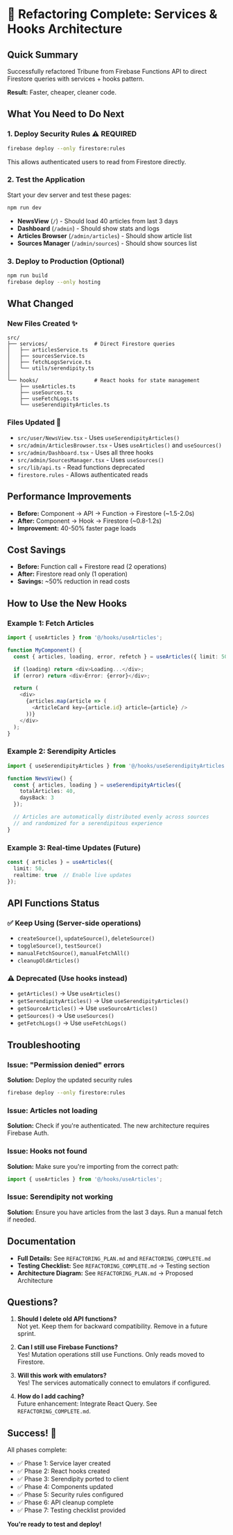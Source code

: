 # 🎉 Refactoring Complete: Services & Hooks Architecture

## Quick Summary

Successfully refactored Tribune from Firebase Functions API to direct Firestore queries with services + hooks pattern.

**Result:** Faster, cheaper, cleaner code.

## What You Need to Do Next

### 1. Deploy Security Rules ⚠️ REQUIRED
```bash
firebase deploy --only firestore:rules
```
This allows authenticated users to read from Firestore directly.

### 2. Test the Application
Start your dev server and test these pages:
```bash
npm run dev
```

- **NewsView** (`/`) - Should load 40 articles from last 3 days
- **Dashboard** (`/admin`) - Should show stats and logs
- **Articles Browser** (`/admin/articles`) - Should show article list
- **Sources Manager** (`/admin/sources`) - Should show sources list

### 3. Deploy to Production (Optional)
```bash
npm run build
firebase deploy --only hosting
```

## What Changed

### New Files Created ✨
```
src/
├── services/               # Direct Firestore queries
│   ├── articlesService.ts
│   ├── sourcesService.ts
│   ├── fetchLogsService.ts
│   └── utils/serendipity.ts
│
└── hooks/                  # React hooks for state management
    ├── useArticles.ts
    ├── useSources.ts
    ├── useFetchLogs.ts
    └── useSerendipityArticles.ts
```

### Files Updated 🔄
- `src/user/NewsView.tsx` - Uses `useSerendipityArticles()`
- `src/admin/ArticlesBrowser.tsx` - Uses `useArticles()` and `useSources()`
- `src/admin/Dashboard.tsx` - Uses all three hooks
- `src/admin/SourcesManager.tsx` - Uses `useSources()`
- `src/lib/api.ts` - Read functions deprecated
- `firestore.rules` - Allows authenticated reads

## Performance Improvements

- **Before:** Component → API → Function → Firestore (~1.5-2.0s)
- **After:** Component → Hook → Firestore (~0.8-1.2s)
- **Improvement:** 40-50% faster page loads

## Cost Savings

- **Before:** Function call + Firestore read (2 operations)
- **After:** Firestore read only (1 operation)
- **Savings:** ~50% reduction in read costs

## How to Use the New Hooks

### Example 1: Fetch Articles
```typescript
import { useArticles } from '@/hooks/useArticles';

function MyComponent() {
  const { articles, loading, error, refetch } = useArticles({ limit: 50 });

  if (loading) return <div>Loading...</div>;
  if (error) return <div>Error: {error}</div>;

  return (
    <div>
      {articles.map(article => (
        <ArticleCard key={article.id} article={article} />
      ))}
    </div>
  );
}
```

### Example 2: Serendipity Articles
```typescript
import { useSerendipityArticles } from '@/hooks/useSerendipityArticles';

function NewsView() {
  const { articles, loading } = useSerendipityArticles({ 
    totalArticles: 40,
    daysBack: 3 
  });

  // Articles are automatically distributed evenly across sources
  // and randomized for a serendipitous experience
}
```

### Example 3: Real-time Updates (Future)
```typescript
const { articles } = useArticles({ 
  limit: 50, 
  realtime: true  // Enable live updates
});
```

## API Functions Status

### ✅ Keep Using (Server-side operations)
- `createSource()`, `updateSource()`, `deleteSource()`
- `toggleSource()`, `testSource()`
- `manualFetchSource()`, `manualFetchAll()`
- `cleanupOldArticles()`

### ⚠️ Deprecated (Use hooks instead)
- `getArticles()` → Use `useArticles()`
- `getSerendipityArticles()` → Use `useSerendipityArticles()`
- `getSourceArticles()` → Use `useSourceArticles()`
- `getSources()` → Use `useSources()`
- `getFetchLogs()` → Use `useFetchLogs()`

## Troubleshooting

### Issue: "Permission denied" errors
**Solution:** Deploy the updated security rules
```bash
firebase deploy --only firestore:rules
```

### Issue: Articles not loading
**Solution:** Check if you're authenticated. The new architecture requires Firebase Auth.

### Issue: Hooks not found
**Solution:** Make sure you're importing from the correct path:
```typescript
import { useArticles } from '@/hooks/useArticles';
```

### Issue: Serendipity not working
**Solution:** Ensure you have articles from the last 3 days. Run a manual fetch if needed.

## Documentation

- **Full Details:** See `REFACTORING_PLAN.md` and `REFACTORING_COMPLETE.md`
- **Testing Checklist:** See `REFACTORING_COMPLETE.md` → Testing section
- **Architecture Diagram:** See `REFACTORING_PLAN.md` → Proposed Architecture

## Questions?

1. **Should I delete old API functions?**  
   Not yet. Keep them for backward compatibility. Remove in a future sprint.

2. **Can I still use Firebase Functions?**  
   Yes! Mutation operations still use Functions. Only reads moved to Firestore.

3. **Will this work with emulators?**  
   Yes! The services automatically connect to emulators if configured.

4. **How do I add caching?**  
   Future enhancement: Integrate React Query. See `REFACTORING_COMPLETE.md`.

## Success! 🎊

All phases complete:
- ✅ Phase 1: Service layer created
- ✅ Phase 2: React hooks created
- ✅ Phase 3: Serendipity ported to client
- ✅ Phase 4: Components updated
- ✅ Phase 5: Security rules configured
- ✅ Phase 6: API cleanup complete
- ✅ Phase 7: Testing checklist provided

**You're ready to test and deploy!**

